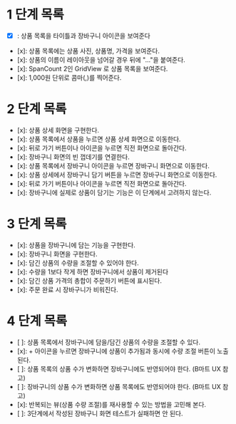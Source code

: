 # 1 단계 목록

- [x] : 상품 목록을 타이틀과 장바구니 아이콘을 보여준다
- [x]: 상품 목록에는 상품 사진, 상품명, 가격을 보여준다.
- [x]: 상품의 이름이 레이아웃을 넘어갈 경우 뒤에 "..."을 붙여준다.
- [x]: SpanCount 2인 GridView 로 상품 목록을 보여준다.
- [x]: 1,000원 단위로 콤마(,)를 찍어준다.

# 2 단계 목록

- [x]: 상품 상세 화면을 구현한다.  
- [x]: 상품 목록에서 상품을 누르면 상품 상세 화면으로 이동한다.  
- [x]: 뒤로 가기 버튼이나 아이콘을 누르면 직전 화면으로 돌아간다.  
- [x]: 장바구니 화면의 빈 껍데기를 연결한다.  
- [x]: 상품 목록에서 장바구니 아이콘을 누르면 장바구니 화면으로 이동한다.  
- [x]: 상품 상세에서 장바구니 담기 버튼을 누르면 장바구니 화면으로 이동한다.  
- [x]: 뒤로 가기 버튼이나 아이콘을 누르면 직전 화면으로 돌아간다.  
- [x]: 장바구니에 실제로 상품이 담기는 기능은 이 단계에서 고려하지 않는다.

# 3 단계 목록

- [x]: 상품을 장바구니에 담는 기능을 구현한다.
- [x]: 장바구니 화면을 구현한다.
- [x]: 담긴 상품의 수량을 조절할 수 있어야 한다.
- [x]: 수량을 1보다 작게 하면 장바구니에서 상품이 제거된다
- [x]: 담긴 상품 가격의 총합이 주문하기 버튼에 표시된다.
- [x]: 주문 완료 시 장바구니가 비워진다.

# 4 단계 목록

- [ ]: 상품 목록에서 장바구니에 담을/담긴 상품의 수량을 조절할 수 있다.
- [x]: + 아이콘을 누르면 장바구니에 상품이 추가됨과 동시에 수량 조절 버튼이 노출된다.
- [ ]: 상품 목록의 상품 수가 변화하면 장바구니에도 반영되어야 한다. (B마트 UX 참고)
- [ ]: 장바구니의 상품 수가 변화하면 상품 목록에도 반영되어야 한다. (B마트 UX 참고)
- [x]: 반복되는 뷰(상품 수량 조절)를 재사용할 수 있는 방법을 고민해 본다.
- [ ]: 3단계에서 작성된 장바구니 화면 테스트가 실패하면 안 된다.